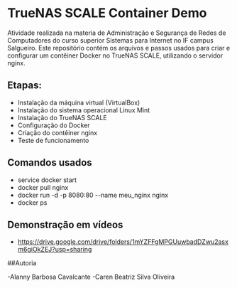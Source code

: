 # TrueNAS SCALE Container Demo

Atividade realizada na materia de Administração e Segurança de Redes de Computadores do curso superior Sistemas para Internet no IF campus Salgueiro.
Este repositório contém os arquivos e passos usados para criar e configurar um contêiner Docker no TrueNAS SCALE, utilizando o servidor nginx.

## Etapas:
- Instalação da máquina virtual (VirtualBox)
- Instalação do sistema operacional Linux Mint
- Instalação do TrueNAS SCALE
- Configuração do Docker
- Criação do contêiner nginx
- Teste de funcionamento

## Comandos usados
- service docker start
- docker pull nginx
- docker run -d -p 8080:80 --name meu_nginx nginx
- docker ps

## Demonstração em vídeos
- https://drive.google.com/drive/folders/1mYZFFgMPGUuwbadDZwu2asxm6giOkZEJ?usp=sharing

##Autoria

-Alanny Barbosa Cavalcante
-Caren Beatriz Silva Oliveira
